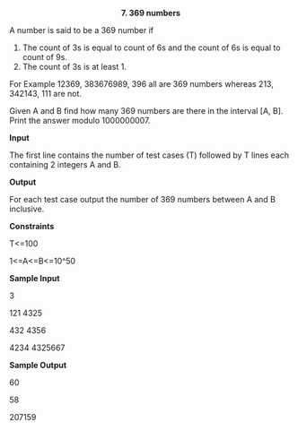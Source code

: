 <p align="center"><strong>7. 369 numbers</strong></p>
<p>A number is said to be a 369 number if</p>
<ol>
<li>The count of 3s is equal to count of 6s and the count of 6s is equal to count of 9s.</li>
<li>The count of 3s is at least 1.</li>
</ol>
<p>For Example 12369, 383676989, 396 all are 369 numbers whereas 213, 342143, 111 are not.</p>
<p>Given A and B find how many 369 numbers are there in the interval [A, B]. Print the answer modulo 1000000007.</p>
<p><strong>Input</strong></p>
<p>The first line contains the number of test cases (T) followed by T lines each containing 2 integers A and B.</p>
<p><strong>Output</strong></p>
<p>For each test case output the number of 369 numbers between A and B inclusive.</p>
<p><strong>Constraints</strong></p>
<p>T&lt;=100</p>
<p>1&lt;=A&lt;=B&lt;=10^50</p>
<p><strong>Sample Input</strong></p>
<p>3</p>
<p>121 4325</p>
<p>432 4356</p>
<p>4234 4325667</p>
<p><strong>Sample Output</strong></p>
<p>60</p>
<p>58</p>
<p>207159</p>
<p>&nbsp;</p>
